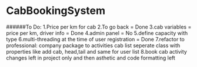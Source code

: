 # CabBookingSystem


######To Do:
    1.Price per km for cab 
    2.To go back = Done
    3.cab variables = price per km, driver info = Done
    4.admin panel = No
    5.define capacity with type
    6.multi-threading at the time of user registration = Done
    7.refactor to professional: company package to activities 
                                cab list seperate class with properties like add cab, head,tail and same for user list
    8.book cab activity changes left in project only and then asthetic and code formatting left